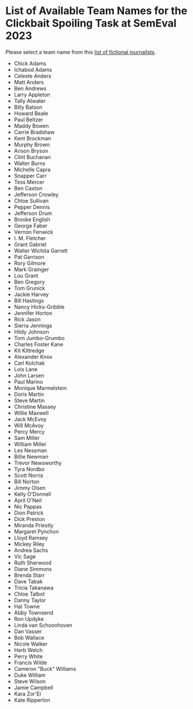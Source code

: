 # List of Available Team Names for the Clickbait Spoiling Task at SemEval 2023

Please select a team name from this [list of fictional journalists](https://en.wikipedia.org/wiki/List_of_fictional_journalists).

- Chick Adams
- Ichabod Adams
- Celeste Anders
- Matt Anders
- Ben Andrews
- Larry Appleton
- Tally Atwater
- Billy Batson
- Howard Beale
- Paul Beltzer
- Maddy Bowen
- Carrie Bradshaw
- Kent Brockman
- Murphy Brown
- Anson Bryson
- Clint Buchanan
- Walter Burns
- Michelle Capra
- Snapper Carr
- Tess Mercer
- Ben Caxton
- Jefferson Crowley
- Chloe Sullivan
- Pepper Dennis
- Jefferson Drum
- Brooke English
- George Faber
- Vernon Fenwick
- I. M. Fletcher
- Grant Gabriel
- Walter Wichita Garrett
- Pat Garrison
- Rory Gilmore
- Mark Grainger
- Lou Grant
- Ben Gregory
- Tom Grunick
- Jackie Harvey
- Bill Hastings
- Nancy Hicks-Gribble
- Jennifer Horton
- Rick Jason
- Sierra Jennings
- Hildy Johnson
- Tom Jumbo-Grumbo
- Charles Foster Kane
- Kit Kittredge
- Alexander Knox
- Carl Kolchak
- Lois Lane
- John Larsen
- Paul Marino
- Monique Marmelstein
- Doris Martin
- Steve Martin
- Christine Massey
- Willie Maxwell
- Jack McEvoy
- Will McAvoy
- Percy Mercy
- Sam Miller
- William Miller
- Les Nessman
- Billie Newman
- Trevor Newsworthy
- Tyra Nordbo
- Scott Norris
- Bill Norton
- Jimmy Olsen
- Kelly O'Donnell
- April O'Neil
- Nic Pappas
- Dion Patrick
- Dick Preston
- Miranda Priestly
- Margaret Pynchon
- Lloyd Ramsey
- Mickey Riley
- Andrea Sachs
- Vic Sage
- Ruth Sherwood
- Diane Simmons
- Brenda Starr
- Dave Tabak
- Tricia Takanawa
- Chloe Talbot
- Danny Taylor
- Hal Towne
- Abby Townsend
- Ron Updyke
- Linda van Schoonhoven
- Dan Vasser
- Bob Wallace
- Nicole Walker
- Herb Welch
- Perry White
- Francis Wilde
- Cameron "Buck" Williams
- Duke William
- Steve Wilson
- Jamie Campbell
- Kara Zor'El 
- Kate Ripperton
